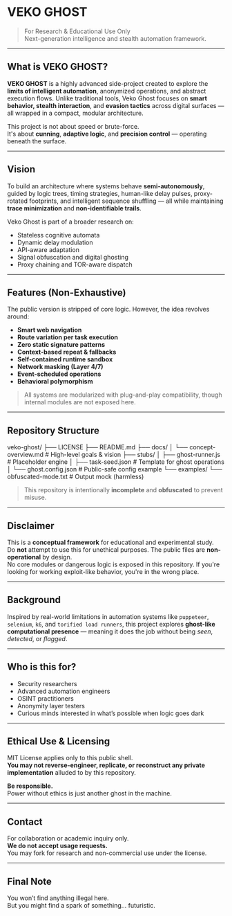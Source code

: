 # VEKO GHOST

>  For Research & Educational Use Only  
> Next-generation intelligence and stealth automation framework.

---

##  What is VEKO GHOST?

**VEKO GHOST** is a highly advanced side-project created to explore the **limits of intelligent automation**, anonymized operations, and abstract execution flows. Unlike traditional tools, Veko Ghost focuses on **smart behavior, stealth interaction**, and **evasion tactics** across digital surfaces — all wrapped in a compact, modular architecture.

This project is not about speed or brute-force.  
It's about **cunning**, **adaptive logic**, and **precision control** — operating beneath the surface.

---

##  Vision

To build an architecture where systems behave **semi-autonomously**, guided by logic trees, timing strategies, human-like delay pulses, proxy-rotated footprints, and intelligent sequence shuffling — all while maintaining **trace minimization** and **non-identifiable trails**.

Veko Ghost is part of a broader research on:

- Stateless cognitive automata
- Dynamic delay modulation
- API-aware adaptation
- Signal obfuscation and digital ghosting
- Proxy chaining and TOR-aware dispatch

---

##  Features (Non-Exhaustive)

The public version is stripped of core logic. However, the idea revolves around:

-  **Smart web navigation**
-  **Route variation per task execution**
-  **Zero static signature patterns**
-  **Context-based repeat & fallbacks**
-  **Self-contained runtime sandbox**
-  **Network masking (Layer 4/7)**
-  **Event-scheduled operations**
-  **Behavioral polymorphism**

> All systems are modularized with plug-and-play compatibility, though internal modules are not exposed here.

---

##  Repository Structure
veko-ghost/
├── LICENSE
├── README.md
├── docs/
│ └── concept-overview.md # High-level goals & vision
├── stubs/
│ ├── ghost-runner.js # Placeholder engine
│ ├── task-seed.json # Template for ghost operations
│ └── ghost.config.json # Public-safe config example
└── examples/
└── obfuscated-mode.txt # Output mock (harmless)


> This repository is intentionally **incomplete** and **obfuscated** to prevent misuse.

---

##  Disclaimer

This is a **conceptual framework** for educational and experimental study.  
Do **not** attempt to use this for unethical purposes. The public files are **non-operational** by design.  
No core modules or dangerous logic is exposed in this repository. If you're looking for working exploit-like behavior, you're in the wrong place.

---

##  Background

Inspired by real-world limitations in automation systems like `puppeteer`, `selenium`, `k6`, and `torified load runners`, this project explores **ghost-like computational presence** — meaning it does the job without being _seen_, _detected_, or _flagged_.

---

##  Who is this for?

- Security researchers
- Advanced automation engineers
- OSINT practitioners
- Anonymity layer testers
- Curious minds interested in what’s possible when logic goes dark

---

##  Ethical Use & Licensing

MIT License applies only to this public shell.  
**You may not reverse-engineer, replicate, or reconstruct any private implementation** alluded to by this repository.

**Be responsible.**  
Power without ethics is just another ghost in the machine.

---

##  Contact

For collaboration or academic inquiry only.  
**We do not accept usage requests.**  
You may fork for research and non-commercial use under the license.

---

##  Final Note

You won’t find anything illegal here.  
But you might find a spark of something... futuristic.



